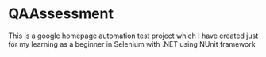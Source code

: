 # QAAssessment
This is a google homepage automation test project which I have created just for my learning as a beginner in Selenium with .NET using NUnit framework
